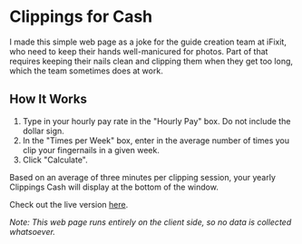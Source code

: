 # Clippings for Cash

I made this simple web page as a joke for the guide creation team at iFixit, who need to keep their hands well-manicured for photos. Part of that requires keeping their nails clean and clipping them when they get too long, which the team sometimes does at work.

## How It Works

1. Type in your hourly pay rate in the "Hourly Pay" box. Do not include the dollar sign.
2. In the "Times per Week" box, enter in the average number of times you clip your fingernails in a given week.
3. Click "Calculate".

Based on an average of three minutes per clipping session, your yearly Clippings Cash will display at the bottom of the window.

Check out the live version [here](https://clloyd.co/clippingsforcash/).

*Note: This web page runs entirely on the client side, so no data is collected whatsoever.*